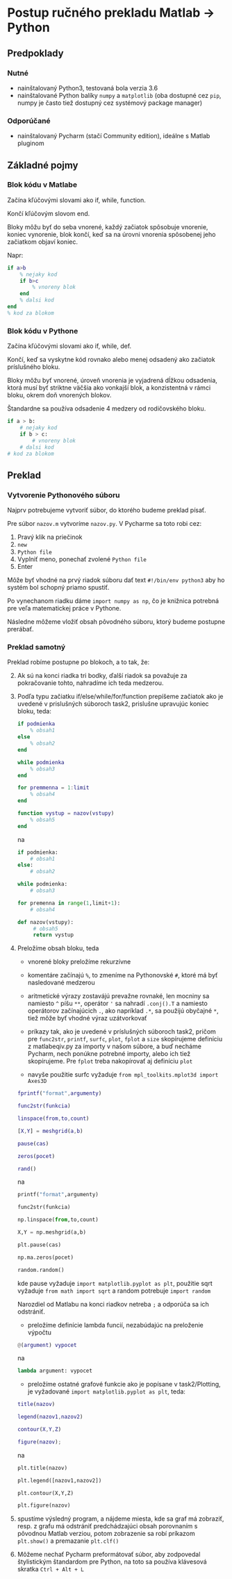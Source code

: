 # Postup ručného prekladu Matlab -> Python

## Predpoklady

### Nutné

- nainštalovaný Python3, testovaná bola verzia 3.6
- nainštalované Python balíky `numpy` a `matplotlib`
(oba dostupné cez `pip`, numpy je často tiež  dostupný cez systémový package manager)

### Odporúčané

- nainštalovaný Pycharm (stačí Community edition), ideálne s Matlab pluginom

## Základné pojmy

### Blok kódu v Matlabe

Začína kľúčovými slovami ako if, while, function.

Končí kľúčovým slovom end.

Bloky môžu byť do seba vnorené, každý začiatok spôsobuje vnorenie, koniec vynorenie, blok končí, keď sa na úrovni vnorenia
spôsobenej jeho začiatkom objaví koniec.

Napr:

```matlab
if a>b
    % nejaky kod
    if b>c
        % vnoreny blok
    end
    % dalsi kod
end
% kod za blokom
```

### Blok kódu v Pythone

Začína kľúčovými slovami ako if, while, def.

Končí, keď sa vyskytne kód rovnako alebo menej odsadený ako začiatok príslušného bloku.

Bloky môžu byť vnorené, úroveň vnorenia je vyjadrená dĺžkou odsadenia, ktorá musí byť striktne väčšia ako vonkajší blok,
a konzistentná v rámci bloku, okrem doň vnorených blokov.

Štandardne sa používa odsadenie 4 medzery od rodičovského bloku.

```python
if a > b:
    # nejaky kod
    if b > c:
        # vnoreny blok
    # dalsi kod
# kod za blokom
```

## Preklad

### Vytvorenie Pythonového súboru

Najprv potrebujeme vytvoriť súbor, do ktorého budeme preklad písať.

Pre súbor `nazov.m` vytvoríme `nazov.py`. V Pycharme sa toto robi cez:

1. Pravý klik na priečinok
1. `new`
1. `Python file`
1. Vyplniť meno, ponechať zvolené `Python file`
1. Enter

Môže byť vhodné na prvý riadok súboru dať text `#!/bin/env python3` aby ho systém bol schopný priamo spustiť.

Po vynechanom riadku dáme `import numpy as np`, čo je knižnica potrebná pre veľa matematickej práce v Pythone.

Následne môžeme vložiť obsah pôvodného súboru, ktorý budeme postupne prerábať.

### Preklad samotný

Preklad robíme postupne po blokoch, a to tak, že:

2. Ak sú na konci riadka tri bodky, ďalší riadok sa považuje za pokračovanie tohto, nahradíme ich teda medzerou.

2. Podľa typu začiatku if/else/while/for/function prepíšeme začiatok ako je uvedené v prislušných súboroch task2,
prislušne upravujúc koniec bloku, teda:

    ```matlab
    if podmienka
        % obsah1 
    else
        % obsah2
    end
    
    while podmienka
        % obsah3
    end
    
    for premmenna = 1:limit
        % obsah4
    end
   
    function vystup = nazov(vstupy)
        % obsah5
    end
    ```
    na
    ```python
    if podmienka:
        # obsah1 
    else:
        # obsah2
    
    while podmienka:
        # obsah3
    
    for premenna in range(1,limit+1):
        # obsah4
    
    def nazov(vstupy):
	     # obsah5
	     return vystup
    ```
2. Preložíme obsah bloku, teda
    - vnorené bloky preložíme rekurzívne
    
    - komentáre začínajú `%`, to zmeníme na Pythonovské `#`, ktoré má byť nasledované medzerou
    
    - aritmetické výrazy zostavájú prevažne rovnaké, len mocniny sa namiesto `^` píšu `**`,
    operátor `'` sa nahradí `.conj().T` a namiesto operátorov začínajúcich `.`, ako napríklad `.*`,
    sa použijú obyčajné `*`, tiež môže byť vhodné výraz uzátvorkovať
    
    - príkazy tak, ako je uvedené v príslušných súboroch task2, pričom pre
    `func2str`, `printf`, `surfc`, `plot`, `fplot` a `size` skopírujeme
    definíciu z matlabeqiv.py za importy v našom súbore, a buď necháme Pycharm, nech ponúkne potrebné importy,
    alebo ich tiež skopírujeme. Pre `fplot` treba nakopírovať aj definíciu `plot`
    
    - navyše použitie surfc vyžaduje `from mpl_toolkits.mplot3d import Axes3D`
    
    ```matlab
    fprintf("format",argumenty)
    
    func2str(funkcia)
    
    linspace(from,to,count)
    
    [X,Y] = meshgrid(a,b)
    
    pause(cas)
    
    zeros(pocet)
    
    rand()
    ```
    na
    ```python
    printf("format",argumenty)
    
    func2str(funkcia)
    
    np.linspace(from,to,count)
   
    X,Y = np.meshgrid(a,b)
    
    plt.pause(cas)
    
    np.ma.zeros(pocet)
    
    random.random()
    ```
    kde pause vyžaduje `import matplotlib.pyplot as plt`, použitie sqrt vyžaduje `from math import sqrt`
    a random potrebuje `import random`
    
    Narozdiel od Matlabu na konci riadkov netreba `;` a odporúča sa ich odstrániť.
    
    - preložíme definície lambda funcií, nezabúdajúc na preloženie výpočtu
    
    ```matlab
    @(argument) vypocet
    ```
    na
    ```python
    lambda argument: vypocet
    ```
    
    - preložíme ostatné grafové funkcie ako je popísane v task2/Plotting,
    je vyžadované `import matplotlib.pyplot as plt`, teda:
    
    ```matlab
    title(nazov)
    
    legend(nazov1,nazov2)
    
    contour(X,Y,Z)
    
    figure(nazov);
    ```
    na
    ```python
    plt.title(nazov)
    
    plt.legend([nazov1,nazov2])
    
    plt.contour(X,Y,Z)
    
    plt.figure(nazov)
    ```

2. spustíme výsledný program, a nájdeme miesta, kde sa graf má zobraziť,
resp. z grafu má odstrániť predchádzajúci obsah porovnaním s pôvodnou Matlab verziou,
potom zobrazenie sa robí príkazom `plt.show()` a premazanie `plt.clf()`

2. Môžeme nechať Pycharm preformátovať súbor, aby zodpovedal štylistickým štandardom pre Python,
na toto sa používa klávesová skratka `Ctrl + Alt + L`
